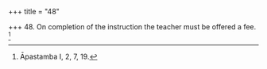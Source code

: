 +++
title = "48"

+++
48. On completion of the instruction the teacher must be offered a fee. [^40] 


[^40]:  Āpastamba I, 2, 7, 19.

